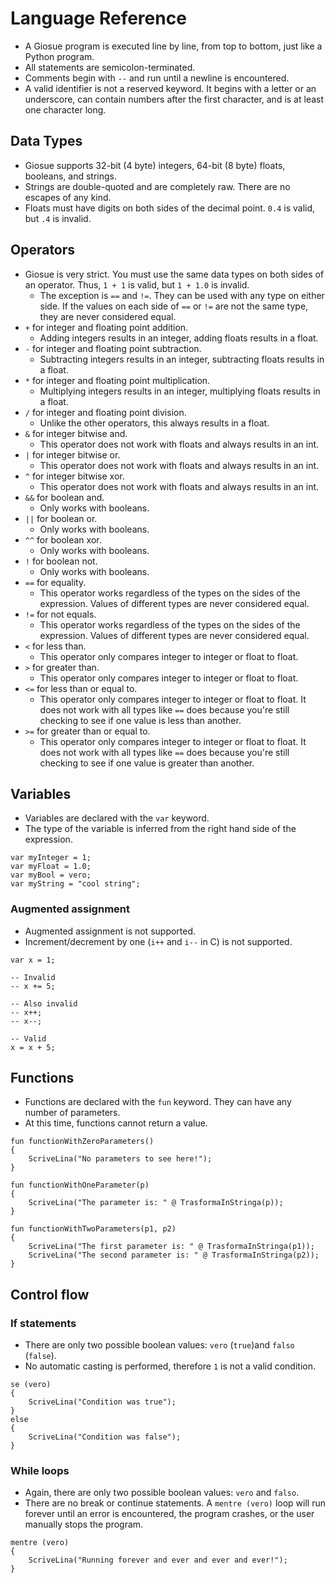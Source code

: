 # Language Reference

- A Giosue program is executed line by line, from top to bottom, just like a Python program.
- All statements are semicolon-terminated.
- Comments begin with `--` and run until a newline is encountered.
- A valid identifier is not a reserved keyword. It begins with a letter or an underscore, can contain numbers after the first character, and is at least one character long.

## Data Types

- Giosue supports 32-bit (4 byte) integers, 64-bit (8 byte) floats, booleans, and strings.
- Strings are double-quoted and are completely raw. There are no escapes of any kind.
- Floats must have digits on both sides of the decimal point. `0.4` is valid, but `.4` is invalid.

## Operators

- Giosue is very strict. You must use the same data types on both sides of an operator. Thus, `1 + 1` is valid, but `1 + 1.0` is invalid.
  - The exception is `==` and `!=`. They can be used with any type on either side. If the values on each side of `==` or `!=` are not the same type, they are never considered equal.
- `+` for integer and floating point addition.
  - Adding integers results in an integer, adding floats results in a float.
- `-` for integer and floating point subtraction.
  - Subtracting integers results in an integer, subtracting floats results in a float.
- `*` for integer and floating point multiplication.
  - Multiplying integers results in an integer, multiplying floats results in a float.
- `/` for integer and floating point division.
  - Unlike the other operators, this always results in a float.
- `&` for integer bitwise and.
  - This operator does not work with floats and always results in an int.
- `|` for integer bitwise or.
  - This operator does not work with floats and always results in an int.
- `^` for integer bitwise xor.
  - This operator does not work with floats and always results in an int.
- `&&` for boolean and.
  - Only works with booleans.
- `||` for boolean or.
  - Only works with booleans.
- `^^` for boolean xor.
  - Only works with booleans.
- `!` for boolean not.
  - Only works with booleans.
- `==` for equality.
  - This operator works regardless of the types on the sides of the expression. Values of different types are never considered equal.
- `!=` for not equals.
  - This operator works regardless of the types on the sides of the expression. Values of different types are never considered equal.
- `<` for less than.
  - This operator only compares integer to integer or float to float.
- `>` for greater than.
  - This operator only compares integer to integer or float to float.
- `<=` for less than or equal to.
  - This operator only compares integer to integer or float to float. It does not work with all types like `==` does because you're still checking to see if one value is less than another.
- `>=` for greater than or equal to.
  - This operator only compares integer to integer or float to float. It does not work with all types like `==` does because you're still checking to see if one value is greater than another.

## Variables

- Variables are declared with the `var` keyword.
- The type of the variable is inferred from the right hand side of the expression.

```text
var myInteger = 1;
var myFloat = 1.0;
var myBool = vero;
var myString = "cool string";
```

### Augmented assignment

- Augmented assignment is not supported.
- Increment/decrement by one (`i++` and `i--` in C) is not supported.

```text
var x = 1;

-- Invalid
-- x += 5;

-- Also invalid
-- x++;
-- x--;

-- Valid
x = x + 5;
```

## Functions

- Functions are declared with the `fun` keyword. They can have any number of parameters.
- At this time, functions cannot return a value.

```text
fun functionWithZeroParameters() 
{
    ScriveLina("No parameters to see here!");
}

fun functionWithOneParameter(p)
{
    ScriveLina("The parameter is: " @ TrasformaInStringa(p));
}

fun functionWithTwoParameters(p1, p2)
{
    ScriveLina("The first parameter is: " @ TrasformaInStringa(p1));
    ScriveLina("The second parameter is: " @ TrasformaInStringa(p2));
}
```

## Control flow

### If statements

- There are only two possible boolean values: `vero` (`true`)and `falso` (`false`).
- No automatic casting is performed, therefore `1` is not a valid condition.

```text
se (vero) 
{
    ScriveLina("Condition was true");
}
else 
{
    ScriveLina("Condition was false");
}
```

### While loops

- Again, there are only two possible boolean values: `vero` and `falso`.
- There are no break or continue statements. A `mentre (vero)` loop will run forever until an error is encountered, the program crashes, or the user manually stops the program.

```text
mentre (vero)
{
    ScriveLina("Running forever and ever and ever and ever!");
}
```
